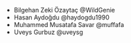 - Bilgehan Zeki Özaytaç @WildGenie
- Hasan Aydoğdu @haydogdu1990
- Muhammed Musatafa Savar @muffafa
- Uveys Gurbuz @uveysg